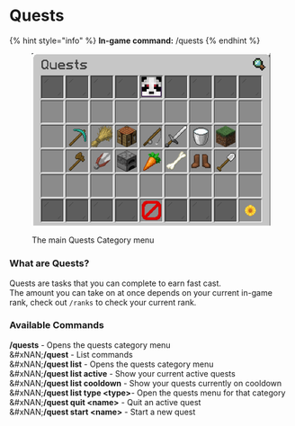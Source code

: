 # Quests

{% hint style="info" %}
**In-game command:** /quests
{% endhint %}

<figure><img src="../../.gitbook/assets/image_2024-04-13_130534637.png" alt=""><figcaption><p>The main Quests Category menu</p></figcaption></figure>

### What are Quests?

Quests are tasks that you can complete to earn fast cast.\
The amount you can take on at once depends on your current in-game rank, check out `/ranks` to check your current rank.

### Available Commands

**/quests** - Opens the quests category menu\
&#xNAN;**/quest** - List commands\
&#xNAN;**/quest list** - Opens the quests category menu\
&#xNAN;**/quest list active** - Show your current active quests\
&#xNAN;**/quest list cooldown** - Show your quests currently on cooldown\
&#xNAN;**/quest list type \<type>**- Open the quests menu for that category\
&#xNAN;**/quest quit \<name>** - Quit an active quest\
&#xNAN;**/quest start \<name>** - Start a new quest
